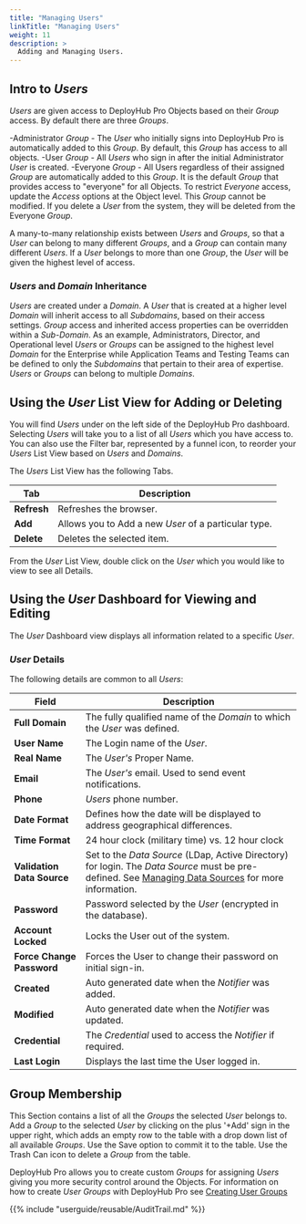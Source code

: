 ```yaml
---
title: "Managing Users"
linkTitle: "Managing Users"
weight: 11
description: >
  Adding and Managing Users. 
---
```


## Intro to _Users_

_Users_ are given access to DeployHub Pro Objects based on their _Group_ access. By default there are three _Groups_.

-Administrator _Group_ - The _User_ who initially signs into DeployHub Pro is automatically added to this _Group_. By default, this _Group_ has access to all objects.
-User _Group_ - All _Users_ who sign in after the initial Administrator _User_ is created.
-Everyone _Group_ - All Users regardless of their assigned _Group_ are automatically added to this _Group_. It is the default _Group_ that provides access to "everyone" for all Objects.  To restrict _Everyone_ access, update the _Access_ options at the Object level.  This _Group_ cannot be modified.  If you delete a _User_ from the system, they will be deleted from the Everyone _Group_.

A many-to-many relationship exists between _Users_ and _Groups_, so that a _User_ can belong to many different _Groups_, and a _Group_ can contain many different _Users_. If a _User_ belongs to more than one _Group_, the _User_ will be given the highest level of access.

### _Users_ and _Domain_ Inheritance

_Users_ are created under a _Domain_. A _User_ that is created at a higher level _Domain_ will inherit access to all _Subdomains_, based on their access settings. _Group_ access and inherited access properties can be overridden within a _Sub-Domain_. As an example, Administrators, Director, and Operational level _Users_ or _Groups_ can be assigned to the highest level _Domain_ for the Enterprise while Application Teams and Testing Teams can be defined to only the _Subdomains_ that pertain to their area of expertise. _Users_ or _Groups_ can belong to multiple _Domains_.  

## Using the _User_ List View for Adding or Deleting

You will find _Users_ under on the left side of the DeployHub Pro dashboard.   Selecting _Users_ will take you to a list of all _Users_ which you have access to. You can also use the Filter bar, represented by a funnel icon, to reorder your _Users_ List View based on _Users_ and _Domains_.

The _Users_ List View has the following Tabs.

| Tab         | Description                                          |
|-------------|------------------------------------------------------|
| **Refresh** | Refreshes the browser.                               |
| **Add**     | Allows you to Add a new _User_ of a particular type. |
| **Delete**  | Deletes the selected item.                           |

From the _User_ List View, double click on the _User_ which you would like to view to see all Details.  

## Using the _User_ Dashboard for Viewing and Editing

The _User_ Dashboard view displays all information related to a specific _User_.

### _User_ Details

The following details are common to all _Users_:

| Field                                              | Description                                                                                                                                                                                                                     |
|----------------------------------------------------|---------------------------------------------------------------------------------------------------------------------------------------------------------------------------------------------------------------------------------|
| **Full Domain**                                    | The fully qualified name of the _Domain_ to which the _User_ was defined.                                                                                                                                                       |
| **User Name**                                      | The Login name of the _User_.                                                                                                                                                                                                   |
| **Real Name**                                      | The _User's_ Proper Name.                                                                                                                                                                                                       |
| **Email**                                          | The _User's_ email. Used to send event notifications.                                                                                                                                                                           |
| **Phone**                                          | _Users_ phone number.                                                                                                                                                                                                           |
| **Date Format**                                    | Defines how the date will be displayed to address geographical differences.                                                                                                                                                     |
| **Time Format**                                    | 24 hour clock (military time) vs. 12 hour clock                                                                                                                                                                                 |
| **Validation Data Source** | Set to the _Data Source_ (LDap, Active Directory) for login. The _Data Source_ must be pre-defined.  See [Managing Data Sources](/userguide/advanced-features/deployments/2-data-sources/) for more information. |
| **Password**                                       | Password selected by the _User_ (encrypted in the database).                                                                                                                                                                    |
| **Account Locked**                                 | Locks the User out of the system.                                                                                                                                                                                               |
| **Force Change Password**                          | Forces the User to change their password on initial sign-in.                                                                                                                                                                    |
| **Created**                                        | Auto generated date when the _Notifier_ was added.                                                                                                                                                                              |
| **Modified**                                       | Auto generated date when the _Notifier_ was updated.                                                                                                                                                                            |
| **Credential**                                     | The _Credential_ used to access the _Notifier_ if required.                                                                                                                                                                     |
| **Last Login**                                     | Displays the last time the User logged in.                                                                                                                                                                                      |

## Group Membership

This Section contains a list of all the _Groups_ the selected _User_ belongs to. Add a _Group_ to the selected _User_ by clicking on the plus '+Add' sign in the upper right, which adds an empty row to the table with a drop down list of all available _Groups_. Use the Save option to commit it to the table. Use the Trash Can icon to delete a _Group_ from the table.

DeployHub Pro allows you to create custom _Groups_ for assigning _Users_ giving you more security control around the Objects. For information on how to create _User_ _Groups_ with DeployHub Pro see [Creating User Groups](/userguide/user-groups/.)

{{% include "userguide/reusable/AuditTrail.md" %}}
